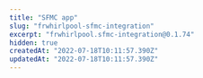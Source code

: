 ```yaml
---
title: "SFMC app"
slug: "frwhirlpool-sfmc-integration"
excerpt: "frwhirlpool.sfmc-integration@0.1.74"
hidden: true
createdAt: "2022-07-18T10:11:57.390Z"
updatedAt: "2022-07-18T10:11:57.390Z"
---
```

